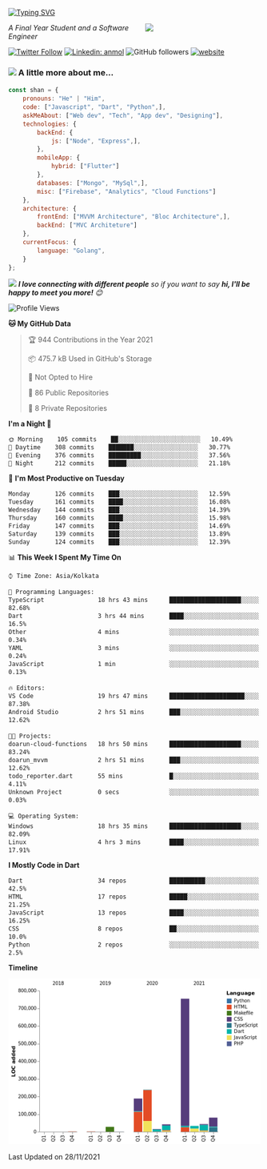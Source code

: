 <!-- <h2>नमस्ते (Namaste)🙏🏻, I'm Shan Shaji! <img src="https://media.giphy.com/media/12oufCB0MyZ1Go/giphy.gif" width="50"></h2> -->
[![Typing SVG](https://readme-typing-svg.herokuapp.com?lines=Hey%2C+I'm+Shan;I+am+a+Full+Stack+Developer)](https://git.io/typing-svg)

<img align='right' src="https://media.giphy.com/media/M9gbBd9nbDrOTu1Mqx/giphy.gif" width="230">
<p><em>A Final Year Student and a Software Engineer</em></p>

[![Twitter Follow](https://img.shields.io/twitter/follow/shan__shaji?style=flat)](https://twitter.com/intent/follow?screen_name=shan__shaji)
[![Linkedin: anmol](https://img.shields.io/badge/shan-shaji?style=flat-square&logo=Linkedin&logoColor=white&link=https://www.linkedin.com/in/shan-shaji/)](https://www.linkedin.com/in/shan-shaji/)
![GitHub followers](https://img.shields.io/github/followers/shan-shaji?label=Follow&style=social)
[![website](https://img.shields.io/badge/Website-46a2f1.svg?&style=flat-square&logo=Google-Chrome&logoColor=white&link=http://shan-shaji.github.io/)](http://shan-shaji.github.io/)



### <img src="https://media.giphy.com/media/VgCDAzcKvsR6OM0uWg/giphy.gif" width="50"> A little more about me...  

```javascript
const shan = {
    pronouns: "He" | "Him",
    code: ["Javascript", "Dart", "Python",],
    askMeAbout: ["Web dev", "Tech", "App dev", "Designing"],
    technologies: {
        backEnd: {
            js: ["Node", "Express",],
        },
        mobileApp: {
            hybrid: ["Flutter"]
        },
        databases: ["Mongo", "MySql",],
        misc: ["Firebase", "Analytics", "Cloud Functions"]
    },
    architecture: {
        frontEnd: ["MVVM Architecture", "Bloc Architecture",],
        backEnd: ["MVC Architeture"]
    },
    currentFocus: {
        language: "Golang",
    }
};
```

<img src="https://media.giphy.com/media/LnQjpWaON8nhr21vNW/giphy.gif" width="60"> <em><b>I love connecting with different people</b> so if you want to say <b>hi, I'll be happy to meet you more!</b> 😊</em>


<!--START_SECTION:waka-->
![Profile Views](http://img.shields.io/badge/Profile%20Views-5-blue)

**🐱 My GitHub Data** 

> 🏆 944 Contributions in the Year 2021
 > 
> 📦 475.7 kB Used in GitHub's Storage 
 > 
> 🚫 Not Opted to Hire
 > 
> 📜 86 Public Repositories 
 > 
> 🔑 8 Private Repositories  
 > 
**I'm a Night 🦉** 

```text
🌞 Morning    105 commits    ██░░░░░░░░░░░░░░░░░░░░░░░   10.49% 
🌆 Daytime    308 commits    ███████░░░░░░░░░░░░░░░░░░   30.77% 
🌃 Evening    376 commits    █████████░░░░░░░░░░░░░░░░   37.56% 
🌙 Night      212 commits    █████░░░░░░░░░░░░░░░░░░░░   21.18%

```
📅 **I'm Most Productive on Tuesday** 

```text
Monday       126 commits    ███░░░░░░░░░░░░░░░░░░░░░░   12.59% 
Tuesday      161 commits    ████░░░░░░░░░░░░░░░░░░░░░   16.08% 
Wednesday    144 commits    ███░░░░░░░░░░░░░░░░░░░░░░   14.39% 
Thursday     160 commits    ████░░░░░░░░░░░░░░░░░░░░░   15.98% 
Friday       147 commits    ███░░░░░░░░░░░░░░░░░░░░░░   14.69% 
Saturday     139 commits    ███░░░░░░░░░░░░░░░░░░░░░░   13.89% 
Sunday       124 commits    ███░░░░░░░░░░░░░░░░░░░░░░   12.39%

```


📊 **This Week I Spent My Time On** 

```text
⌚︎ Time Zone: Asia/Kolkata

💬 Programming Languages: 
TypeScript               18 hrs 43 mins      ████████████████████░░░░░   82.68% 
Dart                     3 hrs 44 mins       ████░░░░░░░░░░░░░░░░░░░░░   16.5% 
Other                    4 mins              ░░░░░░░░░░░░░░░░░░░░░░░░░   0.34% 
YAML                     3 mins              ░░░░░░░░░░░░░░░░░░░░░░░░░   0.24% 
JavaScript               1 min               ░░░░░░░░░░░░░░░░░░░░░░░░░   0.13%

🔥 Editors: 
VS Code                  19 hrs 47 mins      █████████████████████░░░░   87.38% 
Android Studio           2 hrs 51 mins       ███░░░░░░░░░░░░░░░░░░░░░░   12.62%

🐱‍💻 Projects: 
doarun-cloud-functions   18 hrs 50 mins      ████████████████████░░░░░   83.24% 
doarun_mvvm              2 hrs 51 mins       ███░░░░░░░░░░░░░░░░░░░░░░   12.62% 
todo_reporter.dart       55 mins             █░░░░░░░░░░░░░░░░░░░░░░░░   4.11% 
Unknown Project          0 secs              ░░░░░░░░░░░░░░░░░░░░░░░░░   0.03%

💻 Operating System: 
Windows                  18 hrs 35 mins      ████████████████████░░░░░   82.09% 
Linux                    4 hrs 3 mins        ████░░░░░░░░░░░░░░░░░░░░░   17.91%

```

**I Mostly Code in Dart** 

```text
Dart                     34 repos            ██████████░░░░░░░░░░░░░░░   42.5% 
HTML                     17 repos            █████░░░░░░░░░░░░░░░░░░░░   21.25% 
JavaScript               13 repos            ████░░░░░░░░░░░░░░░░░░░░░   16.25% 
CSS                      8 repos             ██░░░░░░░░░░░░░░░░░░░░░░░   10.0% 
Python                   2 repos             ░░░░░░░░░░░░░░░░░░░░░░░░░   2.5%

```


**Timeline**

![Chart not found](https://raw.githubusercontent.com/shan-shaji/shan-shaji/master/charts/bar_graph.png) 


 Last Updated on 28/11/2021
<!--END_SECTION:waka-->

